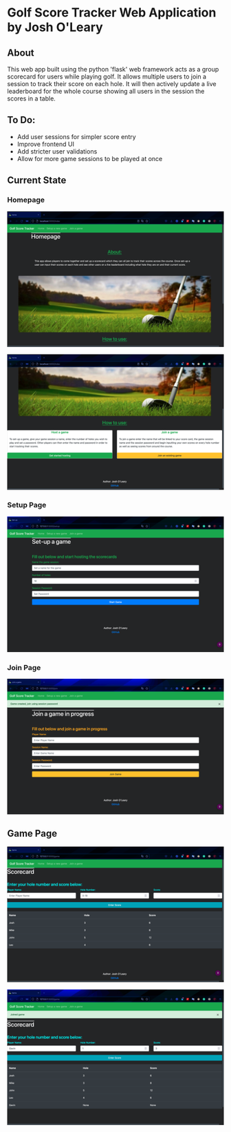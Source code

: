 # Golf Score Tracker Web Application by Josh O'Leary
## About
This web app built using the python 'flask' web framework acts as a group scorecard for users while playing golf. It allows multiple users to join a session to track their score on each hole. It will then actively update a live leaderboard for the whole course showing all users in the session the scores in a table.

## To Do:
- Add user sessions for simpler score entry
- Improve frontend UI
- Add stricter user validations
- Allow for more game sessions to be played at once

## Current State

### Homepage

![Home1](ss/index1.png)

![Home2](ss/index2.png)

### Setup Page

![Setup](ss/setup1.png)

### Join Page

![Join](ss/join1.png)

## Game Page

![Game1](ss/Game.png)

![Game2](ss/Game2.png)


